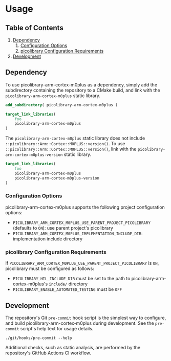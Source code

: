 # Usage

## Table of Contents
1. [Dependency](#dependency)
    1. [Configuration Options](#configuration-options)
    1. [picolibrary Configuration Requirements](#picolibrary-configuration-requirements)
1. [Development](#development)

## Dependency
To use picolibrary-arm-cortex-m0plus as a dependency, simply add the subdirectory
containing the repository to a CMake build, and link with the
`picolibrary-arm-cortex-m0plus` static library.
```cmake
add_subdirectory( picolibrary-arm-cortex-m0plus )
```
```cmake
target_link_libraries(
    foo
    picolibrary-arm-cortex-m0plus
)
```

The `picolibrary-arm-cortex-m0plus` static library does not include
`::picolibrary::Arm::Cortex::M0PLUS::version()`.
To use `::picolibrary::Arm::Cortex::M0PLUS::version()`, link with the
`picolibrary-arm-cortex-m0plus-version` static library.
```cmake
target_link_libraries(
    foo
    picolibrary-arm-cortex-m0plus
    picolibrary-arm-cortex-m0plus-version
)
```

### Configuration Options
picolibrary-arm-cortex-m0plus supports the following project configuration options:
- `PICOLIBRARY_ARM_CORTEX_M0PLUS_USE_PARENT_PROJECT_PICOLIBRARY` (defaults to `ON`): use
  parent project's picolibrary
- `PICOLIBRARY_ARM_CORTEX_M0PLUS_IMPLEMENTATION_INCLUDE_DIR`: implementation include
  directory

### picolibrary Configuration Requirements
If `PICOLIBRARY_ARM_CORTEX_M0PLUS_USE_PARENT_PROJECT_PICOLIBRARY` is `ON`, picolibrary
must be configured as follows:
- `PICOLIBRARY_HIL_INCLUDE_DIR` must be set to the path to picolibrary-arm-cortex-m0plus's
  `include/` directory
- `PICOLIBRARY_ENABLE_AUTOMATED_TESTING` must be `OFF`

## Development
The repository's Git `pre-commit` hook script is the simplest way to configure, and build
picolibrary-arm-cortex-m0plus during development.
See the `pre-commit` script's help text for usage details.
```shell
./git/hooks/pre-commit --help
```

Additional checks, such as static analysis, are performed by the repository's GitHub
Actions CI workflow.
